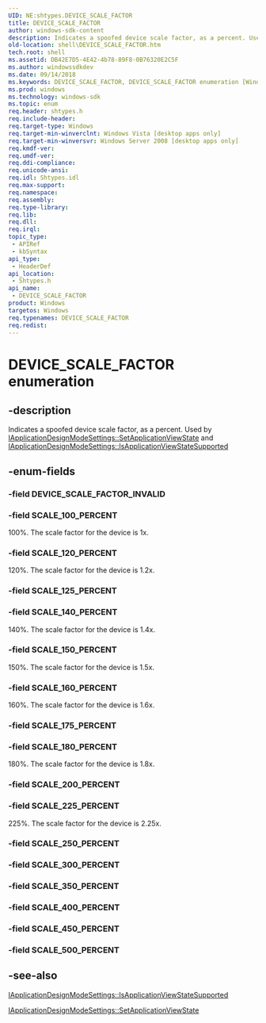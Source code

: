 ```yaml
---
UID: NE:shtypes.DEVICE_SCALE_FACTOR
title: DEVICE_SCALE_FACTOR
author: windows-sdk-content
description: Indicates a spoofed device scale factor, as a percent. Used by IApplicationDesignModeSettings::SetApplicationViewState and IApplicationDesignModeSettings::IsApplicationViewStateSupported.
old-location: shell\DEVICE_SCALE_FACTOR.htm
tech.root: shell
ms.assetid: DB42E7D5-4E42-4b78-89F8-0B76320E2C5F
ms.author: windowssdkdev
ms.date: 09/14/2018
ms.keywords: DEVICE_SCALE_FACTOR, DEVICE_SCALE_FACTOR enumeration [Windows Shell], SCALE_100_PERCENT, SCALE_120_PERCENT, SCALE_140_PERCENT, SCALE_150_PERCENT, SCALE_160_PERCENT, SCALE_180_PERCENT, SCALE_225_PERCENT, shell.DEVICE_SCALE_FACTOR, shtypes/DEVICE_SCALE_FACTOR, shtypes/SCALE_100_PERCENT, shtypes/SCALE_120_PERCENT, shtypes/SCALE_140_PERCENT, shtypes/SCALE_150_PERCENT, shtypes/SCALE_160_PERCENT, shtypes/SCALE_180_PERCENT, shtypes/SCALE_225_PERCENT
ms.prod: windows
ms.technology: windows-sdk
ms.topic: enum
req.header: shtypes.h
req.include-header: 
req.target-type: Windows
req.target-min-winverclnt: Windows Vista [desktop apps only]
req.target-min-winversvr: Windows Server 2008 [desktop apps only]
req.kmdf-ver: 
req.umdf-ver: 
req.ddi-compliance: 
req.unicode-ansi: 
req.idl: Shtypes.idl
req.max-support: 
req.namespace: 
req.assembly: 
req.type-library: 
req.lib: 
req.dll: 
req.irql: 
topic_type:
 - APIRef
 - kbSyntax
api_type:
 - HeaderDef
api_location:
 - Shtypes.h
api_name:
 - DEVICE_SCALE_FACTOR
product: Windows
targetos: Windows
req.typenames: DEVICE_SCALE_FACTOR
req.redist: 
---
```


# DEVICE_SCALE_FACTOR enumeration


## -description


Indicates a spoofed device scale factor, as a percent. Used by <a href="https://msdn.microsoft.com/37e1845c-a58a-4da3-b259-bbf5bbf5ff6d">IApplicationDesignModeSettings::SetApplicationViewState</a> and <a href="https://msdn.microsoft.com/49661f00-15bc-48c0-a302-b81bee61180a">IApplicationDesignModeSettings::IsApplicationViewStateSupported</a>



## -enum-fields




### -field DEVICE_SCALE_FACTOR_INVALID


### -field SCALE_100_PERCENT

100%. The scale factor for the device is 1x.


### -field SCALE_120_PERCENT

120%. The scale factor for the device is 1.2x.


### -field SCALE_125_PERCENT


### -field SCALE_140_PERCENT

140%. The scale factor for the device is 1.4x.


### -field SCALE_150_PERCENT

150%. The scale factor for the device is 1.5x.


### -field SCALE_160_PERCENT

160%. The scale factor for the device is 1.6x.


### -field SCALE_175_PERCENT


### -field SCALE_180_PERCENT

180%. The scale factor for the device is 1.8x.


### -field SCALE_200_PERCENT


### -field SCALE_225_PERCENT

225%. The scale factor for the device is 2.25x.


### -field SCALE_250_PERCENT


### -field SCALE_300_PERCENT


### -field SCALE_350_PERCENT


### -field SCALE_400_PERCENT


### -field SCALE_450_PERCENT


### -field SCALE_500_PERCENT




## -see-also




<a href="https://msdn.microsoft.com/49661f00-15bc-48c0-a302-b81bee61180a">IApplicationDesignModeSettings::IsApplicationViewStateSupported</a>



<a href="https://msdn.microsoft.com/37e1845c-a58a-4da3-b259-bbf5bbf5ff6d">IApplicationDesignModeSettings::SetApplicationViewState</a>
 

 

